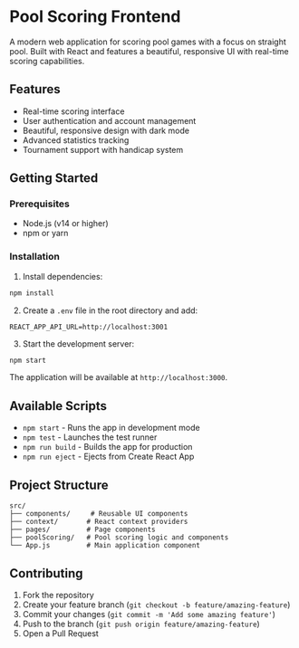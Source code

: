 # Pool Scoring Frontend

A modern web application for scoring pool games with a focus on straight pool. Built with React and features a beautiful, responsive UI with real-time scoring capabilities.

## Features

- Real-time scoring interface
- User authentication and account management
- Beautiful, responsive design with dark mode
- Advanced statistics tracking
- Tournament support with handicap system

## Getting Started

### Prerequisites

- Node.js (v14 or higher)
- npm or yarn

### Installation

1. Install dependencies:
```bash
npm install
```

2. Create a `.env` file in the root directory and add:
```
REACT_APP_API_URL=http://localhost:3001
```

3. Start the development server:
```bash
npm start
```

The application will be available at `http://localhost:3000`.

## Available Scripts

- `npm start` - Runs the app in development mode
- `npm test` - Launches the test runner
- `npm run build` - Builds the app for production
- `npm run eject` - Ejects from Create React App

## Project Structure

```
src/
├── components/     # Reusable UI components
├── context/       # React context providers
├── pages/         # Page components
├── poolScoring/   # Pool scoring logic and components
└── App.js         # Main application component
```

## Contributing

1. Fork the repository
2. Create your feature branch (`git checkout -b feature/amazing-feature`)
3. Commit your changes (`git commit -m 'Add some amazing feature'`)
4. Push to the branch (`git push origin feature/amazing-feature`)
5. Open a Pull Request 